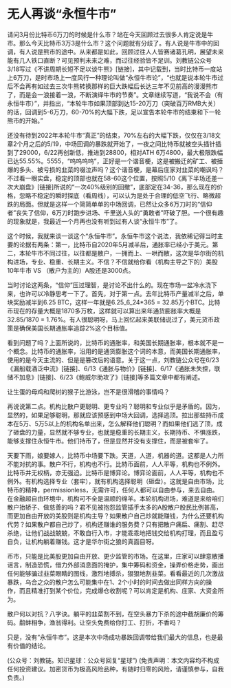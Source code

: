 # 无人再谈“永恒牛市”

请问3月份比特币6万刀的时候是什么市？站在今天回顾过去很多人肯定说是牛市。那么今天比特币3万3是什么市？这个问题就有分歧了。有人说是牛市中的回调，有人说是熊市的途中。从来都是如此，回顾过往人人皆赛诸葛孔明，展望未来能有几人铁口直断？可见预判未来之难，而过往经验皆不足训。刘教链公众号3/18写过《不讲周期长短不足以谈牛熊》\[链接\]，其中记载到，当时比特币一度站上6万刀，是时市场上一度风行一种理论叫做“永恒牛市论”，“也就是说本轮牛市过后不会再有如过去三次牛熊转换那样的巨大跌幅后长达三年不见前高的漫漫熊市了，而是会一浪接着一浪，不断演绎牛市的节奏”。文章继续写道，“我说不会（有永恒牛市）”，并指出，“本轮牛市如果顶部到达15-20万刀（突破百万RMB大关）的话，回调到5-6万刀，60-70%的大幅下跌，足以宣告本轮牛市的结束和下一轮熊市的开始。”

还没有待到2022年本轮牛市“真正”的结束，70%左右的大幅下跌，仅仅在3/18文章2个月之后的5/19，中场回调的暴跌就开始了，一夜之间比特币就被空头插针插到了29000，6/22再创新低，推进到28800，相对ATH 6万4800，最大极限跌幅已达55.55%。5555，“呜呜呜呜”，正好是一个谐音梗，这是被搬迁的矿工、被捶爆的多头、被亏损的韭菜的啜泣声吗？这个谐音梗，是幕后庄家对韭菜的嘲讽吗？不过看一眼实盘，稳定的顶部也就在58-60这个位置，按照5/10《离下半场还差一次大崩盘》\[链接\]所说的“一次40%级别的回撤”，底部定在34-36，那么现在的价格，忽略不稳定的瞬时探底（看周线），可以认为是处于合理的低空飞行、略微超跌的局面。但就是这样一个简简单单的中场回调，已然让众多6万刀时的“信仰者”丧失了信仰，6万刀时跑步进场、千里送人头的“勇敢者”吓破了胆。一个很有趣的现象就是，我最近一个月再也没有听到过有人谈“永恒牛市”了。

这个时候，我就来谈一谈这个“永恒牛市”。永恒牛市这个说法，我依稀记得当时主要的论据有两条：第一，比特币自2020年5月减半后，通胀率已经小于美元。第二，本轮牛市不同过往，以往都是散户，一拥而上、一哄而散，这次是华尔街的机构进场，专业、稳重、长期主义。不信？不信就给你看（机构主导之下的）美股10年牛市 VS （散户为主的）A股还是3000点。

当时讨论这两条，“信仰”压过理智，是讨论不出什么的。现在市场一盆冷水浇下来，也许可以冷静思考一下了。首先，对于第一点。去年比特币产量减半之后，单块奖励减半到6.25 BTC，这样一年就是6.25_6_24\*365 = 32.85万个BTC。比特币现在的存量大概是1870多万枚，这样就可以算出来年通货膨胀率大概是32.85/1870 = 1.76%。有人很聪明呀，马上回忆起来美联储说过了，美元货币政策是确保美国长期通胀率追踪2%这个目标值。

看到问题了吗？上面所说的，比特币的通胀率，和美国长期通胀率，根本就不是一个概念。比特币的通胀率，沿用的是通货膨胀这个词的本意，而美国长期通胀率，使用的是今天主流的、但是是篡改后的语意。关于这一点，刘教链公众号在6/23《漏船载酒泛中流》\[链接\]、6/13《通胀与物价》\[链接\]、6/17《通胀未失控，联储不加息》\[链接\]、6/23《鲍威尔助攻了》\[链接\]等多篇文章中都有阐述。

让生蛋的母鸡和爬树的猴子比游泳，岂不是很滑稽的事情吗？

再说说第二点。机构比散户更聪明、更专业吗？聪明和专业似乎是矛盾的。因为，显然的，如果足够聪明，那就应该预感到中场大回调，选择逃顶。拉出那些持币成本在5万、5万5以上的机构名单出来，怎么解释他们聪明？而如果他们逃了顶，成了砸盘的力量，显然就不够专业，也就是稳重的长期主义，长期持币、不惧涨跌，能够支撑住永恒牛市。他们持币了，但是显然并没有支撑住，而是被套牢了。

天要下雨，娘要嫁人，比特币中场要下跌。天道，人道，机器的道。这都是人力所不能对抗的事。散户不行，机构也不行。比特币面前，人人平等，机构也不例外。比特币并无权柄，亦无强迫。比特币是博弈论。博弈论面前，人人平等，机构也不例外。有机构选择专业（套牢），就有机构选择聪明（砸盘）。这就是自由市场，比特币的精神，permissionless，无需许可，任何人都可以自由参与，来去自由。在金融超自由环境中，机构可不全是温顺的绵羊。本轮机构进场，难道是来给咱们散户抬轿子、做慈善的吗？君不见被抱怨监管插手太多的A股散户股民比例甚高，而更加自由开放的美股则是机构主导？如果散户自己炒就能赚钱，为什么还要机构代劳？如果散户都自己炒了，机构还赚谁的服务费？只有把散户痛扁、痛割、赶尽杀绝，让他们战战兢兢，不敢自行入市，才能乖乖地把钱交给机构打理，而且盈亏自负，让机构躺着赚钱。这才是华尔街之狼的真面目呀。

币市，只能是比美股更加自由开放、更少监管的市场。在这里，庄家可以肆意散播谣言，制造恐慌，借力外部消息面的掩护，集中筹码和资金，操弄价格走势，画出任何能够骗过韭菜眼睛的图线，激烈地搏杀，狠狠地割韭菜。看看最近的几次激战暴跌，乌合之众的散户怎么可能集中在1、2个小时的时间去做出同样方向的操作，而且精准打到某个价位，完成爆仓收割呢？可以肯定是机构、庄家、大资金所为。

散户何以对抗？八字诀。躺平的韭菜割不到，在空头暴力下杀的途中截胡廉价的筹码。鹬蚌相争，渔翁得利。让空头免费给你打工、打折，不香吗？

只是，没有“永恒牛市”。这是本次中场成功暴跌回调带给我们最大的信息，也是最有价值的结论。

\(公众号：刘教链。知识星球：公众号回复“星球”\)  \(免责声明：本文内容均不构成任何投资建议。加密货币为极高风险品种，有随时归零的风险，请谨慎参与，自我负责。\)

